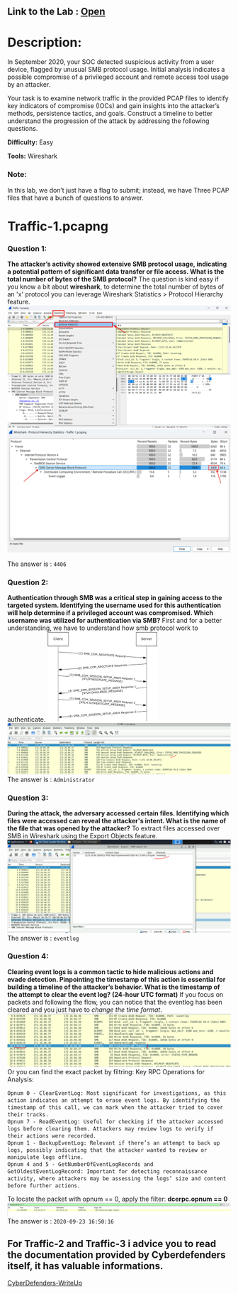 ## Link to the Lab : [Open](https://cyberdefenders.org/blueteam-ctf-challenges/packetdetective/)

# Description:
In September 2020, your SOC detected suspicious activity from a user device, flagged by unusual SMB protocol usage. Initial analysis indicates a possible compromise of a privileged account and remote access tool usage by an attacker.

Your task is to examine network traffic in the provided PCAP files to identify key indicators of compromise (IOCs) and gain insights into the attacker’s methods, persistence tactics, and goals. Construct a timeline to better understand the progression of the attack by addressing the following questions.

**Difficulty:** Easy

**Tools:** Wireshark

### Note:
In this lab, we don’t just have a flag to submit; instead, we have Three PCAP files that have a bunch of questions to answer.

# Traffic-1.pcapng

### Question 1:
**The attacker’s activity showed extensive SMB protocol usage, indicating a potential pattern of significant data transfer or file access. What is the total number of bytes of the SMB protocol?**
The question is kind easy if you know a bit about **wireshark**, to determine the total number of bytes of an 'x' protocol you can leverage Wireshark Statistics > Protocol Hierarchy feature.
![alt text](image-20241030134910-1.webp)
![alt text](image-20241030135342-2-1.webp)

The answer is : `4406`

### Question 2:
**Authentication through SMB was a critical step in gaining access to the targeted system. Identifying the username used for this authentication will help determine if a privileged account was compromised. Which username was utilized for authentication via SMB?**
First and for a better understanding, we have to understand how smb protocol work to authenticate.
![alt text](images.png)
![alt text](image.png)
The answer is : `Administrator`
### Question 3:
**During the attack, the adversary accessed certain files. Identifying which files were accessed can reveal the attacker's intent. What is the name of the file that was opened by the attacker?**
To extract files accessed over SMB in Wireshark using the Export Objects feature.
![alt text](image-1.png)
The answer is : `eventlog`

### Question 4:
**Clearing event logs is a common tactic to hide malicious actions and evade detection. Pinpointing the timestamp of this action is essential for building a timeline of the attacker’s behavior. What is the timestamp of the attempt to clear the event log? (24-hour UTC format)**
If you focus on packets and following the flow, you can notice that the eventlog has been cleared and you just have to *change the time format*.
![alt text](image-2.png)
Or you can find the exact packet by filtring:
Key RPC Operations for Analysis:

    Opnum 0 - ClearEventLog: Most significant for investigations, as this action indicates an attempt to erase event logs. By identifying the timestamp of this call, we can mark when the attacker tried to cover their tracks.
    Opnum 7 - ReadEventLog: Useful for checking if the attacker accessed logs before clearing them. Attackers may review logs to verify if their actions were recorded.
    Opnum 1 - BackupEventLog: Relevant if there’s an attempt to back up logs, possibly indicating that the attacker wanted to review or manipulate logs offline.
    Opnum 4 and 5 - GetNumberOfEventLogRecords and GetOldestEventLogRecord: Important for detecting reconnaissance activity, where attackers may be assessing the logs’ size and content before further actions.
To locate the packet with opnum == 0, apply the filter: **dcerpc.opnum == 0**
![alt text](image-20241030182354-3.webp)
The answer is : `2020-09-23 16:50:16`

## For Traffic-2 and Traffic-3 i advice you to read the documentation provided by Cyberdefenders itself, it has valuable informations.
[CyberDefenders-WriteUp](https://cyberdefenders.org/blueteam-ctf-challenges/packetdetective/)